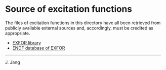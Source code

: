 # Source of excitation functions

The files of excitation functions in this directory have all been retrieved from
publicly available external sources and, accordingly, must be credited as appropriate.

* [EXFOR library](https://www-nds.iaea.org/exfor/exfor.htm)
* [ENDF database of EXFOR](https://www-nds.iaea.org/exfor/endf.htm)

---

J. Jang
